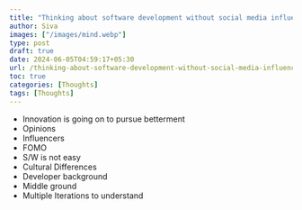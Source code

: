 ```yaml
---
title: "Thinking about software development without social media influence"
author: Siva
images: ["/images/mind.webp"]
type: post
draft: true
date: 2024-06-05T04:59:17+05:30
url: /thinking-about-software-development-without-social-media-influence
toc: true
categories: [Thoughts]
tags: [Thoughts]
---
```


* Innovation is going on to pursue betterment
* Opinions
* Influencers
* FOMO
* S/W is not easy
* Cultural Differences
* Developer background
* Middle ground
* Multiple Iterations to understand
